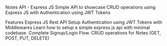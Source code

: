 Notes API - Express JS
Simple API to showcase CRUD operations using Express JS with Authentication using JWT Tokens

Features
Express JS Rest API Setup
Authentication using JWT Tokens with Middlewares
Learn how to setup a simple express js api with minimal codebase.
Complete Signup/Login Flow.
CRUD operations for Notes (GET, POST, PUT, DELETE)

